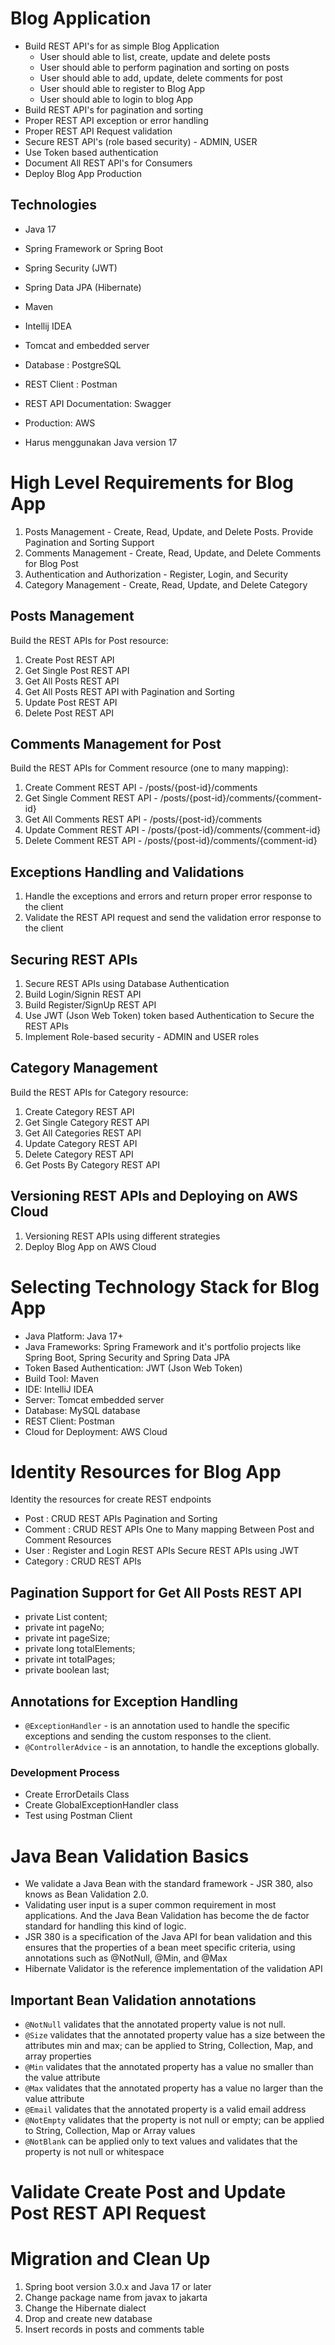 # Blog Application

* Build REST API's for as simple Blog Application
    * User should able to list, create, update and delete posts
    * User should able to perform pagination and sorting on posts
    * User should able to add, update, delete comments for post
    * User should able to register to Blog App
    * User should able to login to blog App
* Build REST API's for pagination and sorting
* Proper REST API exception or error handling
* Proper REST API Request validation
* Secure REST API's (role based security) - ADMIN, USER
* Use Token based authentication
* Document All REST API's for Consumers
* Deploy Blog App Production

## Technologies

- Java 17
- Spring Framework or Spring Boot
- Spring Security (JWT)
- Spring Data JPA (Hibernate)
- Maven
- Intellij IDEA
- Tomcat and embedded server
- Database : PostgreSQL
- REST Client : Postman
- REST API Documentation: Swagger
- Production: AWS

- Harus menggunakan Java version 17

# High Level Requirements for Blog App

1. Posts Management - Create, Read, Update, and Delete Posts. Provide Pagination and Sorting Support
2. Comments Management - Create, Read, Update, and Delete Comments for Blog Post
3. Authentication and Authorization - Register, Login, and Security
4. Category Management - Create, Read, Update, and Delete Category

## Posts Management
Build the REST APIs for Post resource:
1. Create Post REST API
2. Get Single Post REST API
3. Get All Posts REST API
4. Get All Posts REST API with Pagination and Sorting
5. Update Post REST API
6. Delete Post REST API

## Comments Management for Post
Build the REST APIs for Comment resource (one to many mapping):
1. Create Comment REST API - /posts/{post-id}/comments
2. Get Single Comment REST API - /posts/{post-id}/comments/{comment-id}
3. Get All Comments REST API - /posts/{post-id}/comments
4. Update Comment REST API - /posts/{post-id}/comments/{comment-id}
5. Delete Comment REST API - /posts/{post-id}/comments/{comment-id}

## Exceptions Handling and Validations
1. Handle the exceptions and errors and return proper error response to the client
2. Validate the REST API request and send the validation error response to the client

## Securing REST APIs
1. Secure REST APIs using Database Authentication
2. Build Login/Signin REST API
3. Build Register/SignUp REST API
4. Use JWT (Json Web Token) token based Authentication to Secure the REST APIs
5. Implement Role-based security - ADMIN and USER roles

## Category Management
Build the REST APIs for Category resource:

1. Create Category REST API
2. Get Single Category REST API
3. Get All Categories REST API
4. Update Category REST API
5. Delete Category REST API
6. Get Posts By Category REST API

## Versioning REST APIs and Deploying on AWS Cloud
1. Versioning REST APIs using different strategies
2. Deploy Blog App on AWS Cloud

# Selecting Technology Stack for Blog App
- Java Platform: Java 17+
- Java Frameworks: Spring Framework and it's portfolio projects like Spring Boot, Spring Security and Spring Data JPA
- Token Based Authentication: JWT (Json Web Token)
- Build Tool: Maven
- IDE: IntelliJ IDEA
- Server: Tomcat embedded server
- Database: MySQL database
- REST Client: Postman
- Cloud for Deployment: AWS Cloud

# Identity Resources for Blog App
Identity the resources for create REST endpoints
- Post : CRUD REST APIs Pagination and Sorting
- Comment : CRUD REST APIs One to Many mapping Between Post and Comment Resources
- User : Register and Login REST APIs Secure REST APIs using JWT
- Category : CRUD REST APIs

## Pagination Support for Get All Posts REST API

- private List<Post> content;
- private int pageNo;
- private int pageSize;
- private long totalElements;
- private int totalPages;
- private boolean last;

## Annotations for Exception Handling

- `@ExceptionHandler` - is an annotation used to handle the specific exceptions and sending the custom responses to the client.
- `@ControllerAdvice` - is an annotation, to handle the exceptions globally.

### Development Process
- Create ErrorDetails Class
- Create GlobalExceptionHandler class
- Test using Postman Client


# Java Bean Validation Basics

- We validate a Java Bean with the standard framework - JSR 380, also knows as Bean Validation 2.0.
- Validating user input is a super common requirement in most applications. And the Java Bean Validation has become the de factor standard for handling this kind of logic.
- JSR 380 is a specification of the Java API for bean validation and this ensures that the properties of a bean meet specific criteria, using annotations such as @NotNull, @Min, and @Max
- Hibernate Validator is the reference implementation of the validation API

## Important Bean Validation annotations
- `@NotNull` validates that the annotated property value is not null.
- `@Size` validates that the annotated property value has a size between the attributes min and max; can be applied to String, Collection, Map, and array properties
- `@Min` validates that the annotated property has a value no smaller than the value attribute
- `@Max` validates that the annotated property has a value no larger than the value attribute
- `@Email` validates that the annotated property is a valid email address
- `@NotEmpty` validates that the property is not null or empty; can be applied to String, Collection, Map or Array values
- `@NotBlank` can be applied only to text values and validates that the property is not null or whitespace

# Validate Create Post and Update Post REST API Request

# Migration and Clean Up
1. Spring boot version 3.0.x and Java 17 or later
2. Change package name from javax to jakarta
3. Change the Hibernate dialect
4. Drop and create new database
5. Insert records in posts and comments table